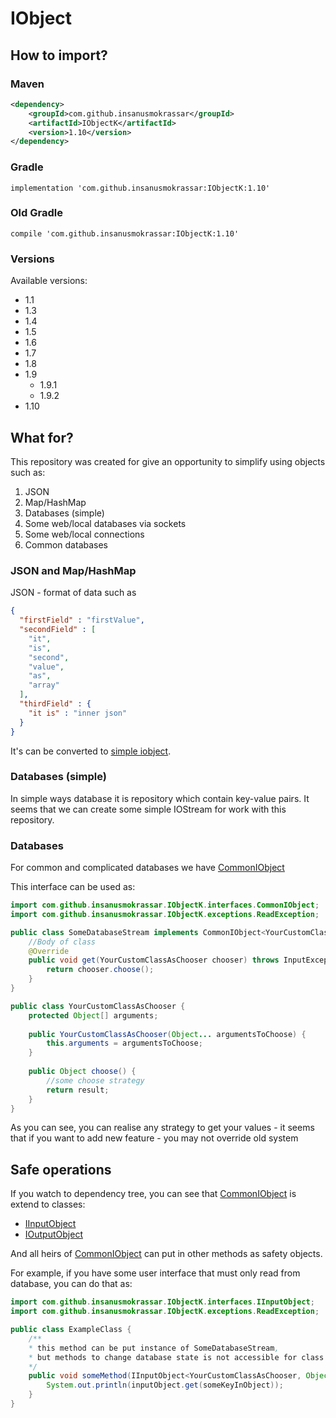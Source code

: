 # IObject

## How to import?

### Maven

```xml
<dependency>
    <groupId>com.github.insanusmokrassar</groupId>
    <artifactId>IObjectK</artifactId>
    <version>1.10</version>
</dependency>
```

### Gradle

```
implementation 'com.github.insanusmokrassar:IObjectK:1.10'
```

### Old Gradle

```
compile 'com.github.insanusmokrassar:IObjectK:1.10'
```

### Versions

Available versions:

* 1.1
* 1.3
* 1.4
* 1.5
* 1.6
* 1.7
* 1.8
* 1.9
    * 1.9.1
    * 1.9.2
* 1.10

## What for?
This repository was created for give an opportunity to simplify using objects such as:

1. JSON
2. Map/HashMap 
3. Databases (simple)
4. Some web/local databases via sockets
5. Some web/local connections
6. Common databases

### JSON and Map/HashMap
JSON - format of data such as
```json
{
  "firstField" : "firstValue",
  "secondField" : [
    "it",
    "is",
    "second",
    "value",
    "as",
    "array"
  ],
  "thirdField" : {
    "it is" : "inner json"
  }
}
```

It's can be converted to [simple iobject](src/main/java/com/github/insanusmokrassar/iobjectk/realisations/SimpleIObject.java).

### Databases (simple)
In simple ways database it is repository which contain key-value pairs. It seems that we can create some simple IOStream for work with this repository.

### Databases
For common and complicated databases we have [CommonIObject](src/main/java/com/github/insanusmokrassar/iobjectk/interfaces/CommonIObject.java)

This interface can be used as:
```java
import com.github.insanusmokrassar.IObjectK.interfaces.CommonIObject;
import com.github.insanusmokrassar.IObjectK.exceptions.ReadException;

public class SomeDatabaseStream implements CommonIObject<YourCustomClassAsChooser, Object> {
    //Body of class
    @Override
    public void get(YourCustomClassAsChooser chooser) throws InputException{
        return chooser.choose();
    }
}

public class YourCustomClassAsChooser {
    protected Object[] arguments;
    
    public YourCustomClassAsChooser(Object... argumentsToChoose) {
        this.arguments = argumentsToChoose;
    }
    
    public Object choose() {
        //some choose strategy
        return result;
    }
}
```

As you can see, you can realise any strategy to get your values - it seems that if you want to add new feature - you may not override old system

## Safe operations
If you watch to dependency tree, you can see that [CommonIObject](src/main/java/com/github/insanusmokrassar/iobjectk/interfaces/CommonIObject.java) is extend to classes:

* [IInputObject](src/main/java/com/github/insanusmokrassar/iobjectk/interfaces/IInputObject.java)
* [IOutputObject](src/main/java/com/github/insanusmokrassar/iobjectk/interfaces/IOutputObject.java)

And all heirs of [CommonIObject](src/main/java/com/github/insanusmokrassar/iobjectk/interfaces/CommonIObject.java) can put in other methods as safety objects.

For example, if you have some user interface that must only read from database, you can do that as:
```java
import com.github.insanusmokrassar.IObjectK.interfaces.IInputObject;
import com.github.insanusmokrassar.IObjectK.exceptions.ReadException;

public class ExampleClass {
    /**
    * this method can be put instance of SomeDatabaseStream, 
    * but methods to change database state is not accessible for class
    */
    public void someMethod(IInputObject<YourCustomClassAsChooser, Object> inputObject) {
        System.out.println(inputObject.get(someKeyInObject));
    }
}
```
